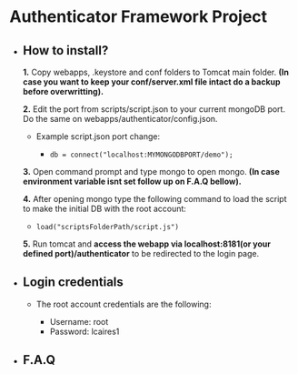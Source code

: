 # Authenticator Framework Project



- ## How to install?

  **1.** Copy webapps, .keystore and conf folders to Tomcat main folder. **(In case you want to keep your conf/server.xml file intact do a backup before overwritting).**
  
  **2.** Edit the port from scripts/script.json to your current mongoDB port. Do the same on webapps/authenticator/config.json.

  - Example script.json port change:

    - ```db = connect("localhost:MYMONGODBPORT/demo");```

  **3.** Open command prompt and type mongo to open mongo. **(In case environment variable isnt set follow up on F.A.Q bellow).**

  **4.** After opening mongo type the following command to load the script to make the initial DB with the root account:
  
  - ```load("scriptsFolderPath/script.js")```
  
  **5.** Run tomcat and **access the webapp via localhost:8181(or your defined port)/authenticator** to be redirected to the login page.

- ## Login credentials

  - The root account credentials are the following:

    - Username: root
    - Password: lcaires1

- ## F.A.Q
